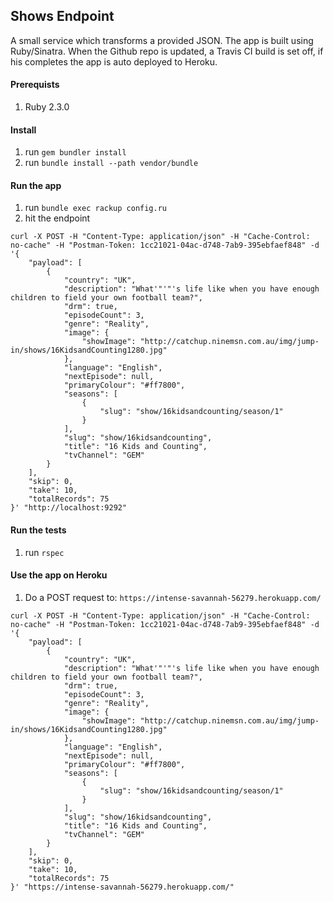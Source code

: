 ## Shows Endpoint
A small service which transforms a provided JSON. The app is built using
Ruby/Sinatra. When the Github repo is updated, a Travis CI build is set
off, if his completes the app is auto deployed to Heroku.

#### Prerequists
1. Ruby 2.3.0

#### Install
1. run `gem bundler install`
2. run `bundle install --path vendor/bundle`

#### Run the app
1. run `bundle exec rackup config.ru`
2. hit the endpoint
```shell
curl -X POST -H "Content-Type: application/json" -H "Cache-Control: no-cache" -H "Postman-Token: 1cc21021-04ac-d748-7ab9-395ebfaef848" -d '{
    "payload": [
        {
            "country": "UK",
            "description": "What'"'"'s life like when you have enough children to field your own football team?",
            "drm": true,
            "episodeCount": 3,
            "genre": "Reality",
            "image": {
                "showImage": "http://catchup.ninemsn.com.au/img/jump-in/shows/16KidsandCounting1280.jpg"
            },
            "language": "English",
            "nextEpisode": null,
            "primaryColour": "#ff7800",
            "seasons": [
                {
                    "slug": "show/16kidsandcounting/season/1"
                }
            ],
            "slug": "show/16kidsandcounting",
            "title": "16 Kids and Counting",
            "tvChannel": "GEM"
        }
    ],
    "skip": 0,
    "take": 10,
    "totalRecords": 75
}' "http://localhost:9292"
```

#### Run the tests
1. run `rspec`

#### Use the app on Heroku
1. Do a POST request to: `https://intense-savannah-56279.herokuapp.com/`
```shell
curl -X POST -H "Content-Type: application/json" -H "Cache-Control: no-cache" -H "Postman-Token: 1cc21021-04ac-d748-7ab9-395ebfaef848" -d '{
    "payload": [
        {
            "country": "UK",
            "description": "What'"'"'s life like when you have enough children to field your own football team?",
            "drm": true,
            "episodeCount": 3,
            "genre": "Reality",
            "image": {
                "showImage": "http://catchup.ninemsn.com.au/img/jump-in/shows/16KidsandCounting1280.jpg"
            },
            "language": "English",
            "nextEpisode": null,
            "primaryColour": "#ff7800",
            "seasons": [
                {
                    "slug": "show/16kidsandcounting/season/1"
                }
            ],
            "slug": "show/16kidsandcounting",
            "title": "16 Kids and Counting",
            "tvChannel": "GEM"
        }
    ],
    "skip": 0,
    "take": 10,
    "totalRecords": 75
}' "https://intense-savannah-56279.herokuapp.com/"
```
